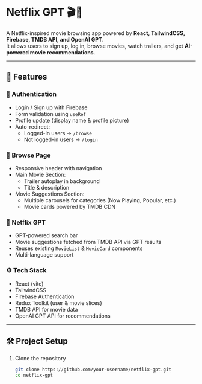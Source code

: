 # Netflix GPT 🎬🤖  

A Netflix-inspired movie browsing app powered by **React, TailwindCSS, Firebase, TMDB API, and OpenAI GPT**.  
It allows users to sign up, log in, browse movies, watch trailers, and get **AI-powered movie recommendations**.  

---

## 🚀 Features  

### 🔐 Authentication  
- Login / Sign up with Firebase  
- Form validation using `useRef`  
- Profile update (display name & profile picture)  
- Auto-redirect:  
  - Logged-in users → `/browse`  
  - Not logged-in users → `/login`  

### 🎥 Browse Page  
- Responsive header with navigation  
- Main Movie Section:  
  - Trailer autoplay in background  
  - Title & description  
- Movie Suggestions Section:  
  - Multiple carousels for categories (Now Playing, Popular, etc.)  
  - Movie cards powered by TMDB CDN  

### 🤖 Netflix GPT  
- GPT-powered search bar  
- Movie suggestions fetched from TMDB API via GPT results  
- Reuses existing `MovieList` & `MovieCard` components  
- Multi-language support  

### ⚙️ Tech Stack  
- React (vite)
- TailwindCSS  
- Firebase Authentication  
- Redux Toolkit (user & movie slices)  
- TMDB API for movie data  
- OpenAI GPT API for recommendations  

---

## 🛠 Project Setup  

1. Clone the repository  
   ```bash
   git clone https://github.com/your-username/netflix-gpt.git
   cd netflix-gpt
